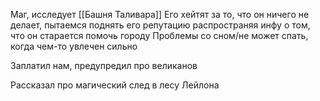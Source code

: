 Маг, исследует [[Башня Таливара]]
Его хейтят за то, что он ничего не делает, пытаемся поднять его репутацию распространяя инфу о том, что он старается помочь городу
Проблемы со сном/не может спать, когда чем-то увлечен сильно

Заплатил нам, предупредил про великанов

Рассказал про магический след в лесу Лейлона
